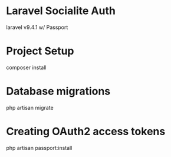 # Laravel Socialite Auth

laravel v9.4.1 w/ Passport

# Project Setup

composer install

# Database migrations

php artisan migrate

# Creating OAuth2 access tokens

php artisan passport:install